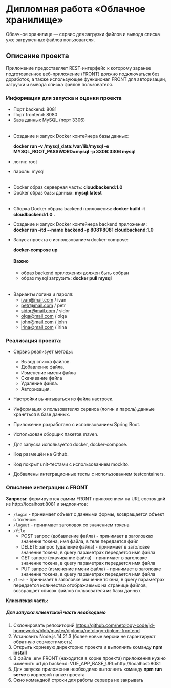# Дипломная работа «Облачное хранилище»

Облачное хранилице — сервис для загрузки файлов и вывода списка уже загруженных файлов пользователя.
## Описание проекта
Приложение предоставляет REST-интерфейс к которому заранее подготовленное веб-приложение (FRONT) должно подключаться без доработок, а также использующее функционал FRONT для авторизации, загрузки и вывода списка файлов пользователя.

### Информация для запуска и оценки проекта
* Порт backend: 8081
* Порт frontend: 8080
* База данных MySQL (порт 3306)
######
* Создание и запуск Docker контейнера базы данных:

  **docker run -v /mysql_data:/var/lib/mysql -e MYSQL_ROOT_PASSWORD=mysql -p 3306:3306 mysql**
* логин: root
*  пароль: mysql
######
* Docker образ серверная часть:  **cloudbackend:1.0**
* Docker образ базы данных: **mysql:latest**
######
* Сборка Docker образа backend приложения:
**docker build -t cloudbackend:1.0 .**
* Создание и запуск Docker контейнера backend приложения:  
**docker run -itd --name backend -p 8081:8081 cloudbackend:1.0**
* Запуск проекта с использованием docker-compose: 
 
  **docker-compose up**
  #### Важно ####
  * образ backend приложения должен быть собран
  * образ mysql загрузить: **docker pull mysql**

######
* Варианты логина и пароля:
  * ivan@mail.com / ivan
  * petr@mail.com / petr
  * sidor@mail.com / sidor
  * olga@mail.com / olga
  * john@mail.com / john
  * irina@mail.com / irina

### Реализация проекта:
* Сервис реализует методы:
  * Вывод списка файлов. 
  * Добавление файла.
  * Изменение имени файла
  * Скачивание файла
  * Удаление файла. 
  * Авторизация.

* Настройки вычитываться из файла настроек.
* Информация о пользователях сервиса (логин и пароль),данные храняться в базе данных.
* Приложение разработано с использованием Spring Boot.
* Использован сборщик пакетов maven.
* Для запуска используется docker, docker-compose.
* Код размещён на Github.
* Код покрыт unit-тестами с использованием mockito.
* Добавлены интеграционные тесты с использованием testcontainers.

### Описание интеграции с FRONT
**Запросы:** формируются самим FRONT приложением на URL состоящий из http://localhost:8081 и эндпоинтов:

- `/login` - принимает объект с данными формы, возвращается объект с токеном
- `/logout` - принимает заголовок со значением токена
- `/file` 
  * POST запрос (добавление файла) - принимает в заголовках значение токена, имя файла, в теле передается файл
  * DELETE запрос (удаление файла) - принимает в заголовке значение токена, в query параметрах передается имя файла
  * GET запрос (скачивание файла) -  принимает в заголовке значение токена, в query параметрах передается имя файла
  * PUT запрос (изменение имени файла) - принимает в заголовке значение токена, в query параметрах передается имя файла
- `/list` - принимает в заголовке значение токена, в query параметрах передается количество отображаемых на странице файлов, возвращает список файлов пользователя из базы данных

**Клиентская часть:**
##### Для  запуска клиентской части необходимо
1. Склонировать репозиторий https://github.com/netology-code/jd-homeworks/blob/master/diploma/netology-diplom-frontend
1. Установить Node.js 14.21.3 (более новые версии не гарантируют обратную совместимость)
1. Открыть корневую директорию проекта и выполнить команду **npm install**
1. В файле .env FRONT (находится в корне проекта) приложения нужно изменить url до backend: VUE_APP_BASE_URL=http://localhost:8081
1. Для запуска приложения необходимо выполнить команду **npm run serve** в корневой папке проекта
1. Окно командной строки для работы сервера не закрывать



